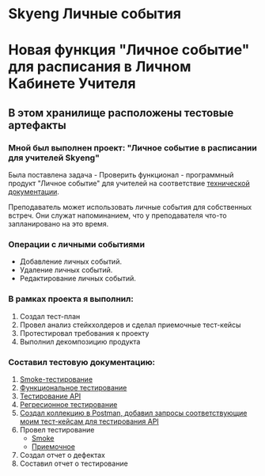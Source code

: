 # Skyeng Личные события

# Новая функция "Личное событие" для расписания в Личном Кабинете Учителя
## В этом хранилище расположены тестовые артефакты

### Мной был выполнен проект: "Личное событие в расписании для учителей Skyeng"

Была поставлена задача - Проверить функционал - программный продукт "Личное событие" для учителей на соответствие [технической документации](https://github.com/Power0-1972/SkyengLS/blob/main/%D0%94%D0%BE%D0%BA%D1%83%D0%BC%D0%B5%D0%BD%D1%82%D0%B0%D1%86%D0%B8%D1%8F%20%D0%BA%20%D0%BF%D1%80%D0%BE%D0%B5%D0%BA%D1%82%D1%83.pdf).

Преподаватель может использовать личные события для собственных встреч. Они служат напоминанием, что у преподавателя что-то запланировано на это время.

### Операции с личными событиями
- Добавление личных событий.
- Удаление личных событий.
- Редактирование личных событий.

### В рамках проекта я выполнил:
1. Создал тест-план
2. Провел анализ стейкхолдеров и сделал приемочные тест-кейсы
3. Протестировал требования к проекту
4. Выполнил декомпозицию продукта

### Составил тестовую документацию:
1. [Smoke-тестирование](https://github.com/Power0-1972/SkyengLS/blob/main/%D0%9B%D0%A1-Smoke-test.pdf)
2. [Функциональное тестирование](https://github.com/Power0-1972/SkyengLS/blob/main/%D0%A4%D1%83%D0%BD%D0%BA%D1%86%D0%B8%D0%BE%D0%BD%D0%B0%D0%BB%D1%8C%D0%BD%D1%8B%D0%B9%20%D0%9B%D0%9A.pdf)
3. [Тестирование API](https://github.com/Power0-1972/SkyengLS/blob/main/%D0%9B%D0%A1%20API%20Test%20suits.pdf)
4. [Регресионное тестирование](https://github.com/Power0-1972/SkyengLS/blob/main/%D0%A0%D0%B5%D0%B3%D1%80%D0%B5%D1%81%20%D0%9B%D0%9A.pdf)
5. [Создал коллекцию в Postman, добавил запросы соответствующие моим тест-кейсам для тестирования API](https://github.com/Power0-1972/SkyengLS/blob/main/%D0%9B%D0%B8%D1%87%D0%BD%D1%8B%D0%B5%20%D1%81%D0%BE%D0%B1%D1%8B%D1%82%D0%B8%D1%8F.json)
6. Провел тестирование
   - [Smoke](https://github.com/Power0-1972/SkyengLS/blob/main/K1K-Test%2Brun%2B2023_03_26.pdf)
   - [Приемочное](https://github.com/Power0-1972/SkyengLS/blob/main/K1K-Test%2Brun%2B2023_03_27.pdf)
8. Создал отчет о дефектах
9. Составил отчет о тестирование
